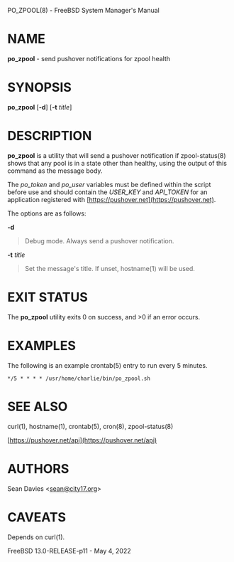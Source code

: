 PO\_ZPOOL(8) - FreeBSD System Manager's Manual

# NAME

**po\_zpool** - send pushover notifications for zpool health

# SYNOPSIS

**po\_zpool**
\[**-d**]
\[**-t**&nbsp;*title*]

# DESCRIPTION

**po\_zpool**
is a utility that will send a pushover notification if
zpool-status(8)
shows that any pool is in a state other than healthy, using the output of this
command as the message body.

The
*po\_token*
and
*po\_user*
variables must be defined within the script before use and should contain the
*USER\_KEY*
and
*API\_TOKEN*
for an application registered with
[https://pushover.net](https://pushover.net).

The options are as follows:

**-d**

> Debug mode.
> Always send a pushover notification.

**-t** *title*

> Set the message's title.
> If unset,
> hostname(1)
> will be used.

# EXIT STATUS

The **po\_zpool** utility exits&#160;0 on success, and&#160;&gt;0 if an error occurs.

# EXAMPLES

The following is an example
crontab(5)
entry to run every 5 minutes.

	*/5 * * * * /usr/home/charlie/bin/po_zpool.sh

# SEE ALSO

curl(1),
hostname(1),
crontab(5),
cron(8),
zpool-status(8)

[https://pushover.net/api](https://pushover.net/api)

# AUTHORS

Sean Davies &lt;[sean@city17.org](mailto:sean@city17.org)&gt;

# CAVEATS

Depends on
curl(1).

FreeBSD 13.0-RELEASE-p11 - May 4, 2022

